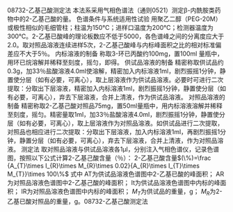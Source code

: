 08732-乙基己酸测定法
本法系采用气相色谱法（通则0521）测定β-内酰胺类药物中的2-乙基己酸的量。
色谱条件与系统适用性试验 用聚乙二醇（PEG-20M）或极性相似的毛细管柱；柱温为150℃；进样口温度为200℃；检测器温度为300℃。2-乙基已酸峰的理论板数应不低于5000，各色谱峰之间的分离度应大于2.0。取对照品溶液连续进样5次，2-乙基己酸峰与内标峰面积之比的相对标准偏差应不大于5％。
内标溶液的制备 称取3-环已丙酸约100mg，置100ml 量瓶中，用环已烷溶解并稀释至刻度，摇匀，即得。
供试品溶液的制备 精密称取供试品约0.3g，加33％盐酸溶液4.0ml使溶解，精密加入内标溶液1ml，剧烈振摇1分钟，静置使分层（如有必要，可离心），取上层溶液作为供试品溶液。必要时可进行二次提取：分取出下层溶液，精密加入内标溶液1ml，剧烈振摇1分钟，静置使分层（如有必要，可离心），弃去下层溶液，合并上清液，作为供试品溶液。
对照品溶液的制备 精密称取2-乙基己酸对照品75mg，置50ml量瓶中，用内标溶液溶解并稀释至刻度，摇匀。精密量取1ml，加33％盐酸溶液4.0ml，剧烈振摇1分钟，静置使分层（如有必要，可离心），取上层溶液作为对照品溶液。如供试品进行二次提取，对照品也相应进行二次提取：分取出下层溶液，加入内标溶液1ml，再剧烈振摇1分钟，静置分层（如有必要，可离心），弃去下层溶液，合并上清液，作为对照品溶液。
测定法 取对照品溶液与供试品溶液各1μl，分别注入气相色谱仪，记录色谱图，按照以下公式计算2-乙基己酸含量（％）：
2-乙基己酸含量$(\%)=\frac {A_{T}\times I_{R}\times M_{R}\times 0.02}{A_{R}\times I_{T}\times M_{T}}\times 100\%$
式中 AT为供试品溶液色谱图中2-乙基已酸的峰面积；
AR为对照品溶液色谱图中2-乙基己酸的峰面积；
It为供试品溶液色谱图中内标的峰面积；
IR为对照品溶液色谱图中内标的峰面积；
$M_{T}$为供试品的重量，g；
$M_{R}$为2-乙基已酸对照品的重量，g。08732-乙基己酸测定法